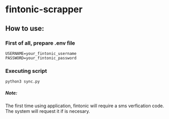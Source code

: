 # fintonic-scrapper
## How to use:
### First of all, prepare .env file
  
    USERNAME=your_fintonic_username
    PASSWORD=your_fintonic_password
  
### Executing script
  
    python3 sync.py
  

##### Note:
  The first time using application, fintonic will require a sms verfication code. The system will request it if is necesary.
  

